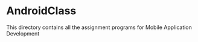 # AndroidClass
This directory contains all the assignment programs for Mobile Application Development
